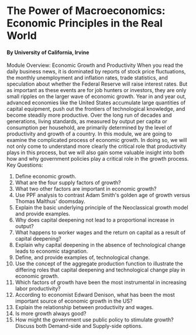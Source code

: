 # The Power of Macroeconomics: Economic Principles in the Real World
#### By University of California, Irvine


Module Overview: Economic Growth and Productivity
When you read the daily business news, it is dominated by reports of stock price fluctuations, the monthly unemployment and inflation rates, trade statistics, and speculation about whether the Federal Reserve will raise interest rates. But as important as these events are for job hunters or investors, they are only small ripples on the larger wave of economic growth. Year in and year out, advanced economies like the United States accumulate large quantities of capital equipment, push out the frontiers of technological knowledge, and become steadily more productive. Over the long run of decades and generations, living standards, as measured by output per capita or consumption per household, are primarily determined by the level of productivity and growth of a country.
In this module, we are going to examine the complicated process of economic growth. In doing so, we will not only come to understand more clearly the critical role that productivity plays in this process, but we will also gain some valuable insight into both how and why government policies play a critical role in the growth process.
Key Questions:
1.	Define economic growth.
2.	What are the four supply factors of growth?
3.	What two other factors are important in economic growth?
4.	Use PPF analysis to contrast Adam Smith's golden age of growth versus Thomas Malthus' doomsday.
5.	Explain the basic underlying principle of the Neoclassical growth model and provide examples.
6.	Why does capital deepening not lead to a proportional increase in output?
7.	What happens to worker wages and the return on capital as a result of capital deepening?
8.	Explain why capital deepening in the absence of technological change leads to economic stagnation.
9.	Define, and provide examples of, technological change.
10.	Use the concept of the aggregate production function to illustrate the differing roles that capital deepening and technological change play in economic growth.
11.	Which factors of growth have been the most instrumental in increasing labor productivity?
12.	According to economist Edward Denison,  what has been the most important source of economic growth in the US?
13.	Explain the relationship between productivity and wages.
14.	Is more growth always good?
15.	How might the government use public policy to stimulate growth? Discuss both Demand-side and Supply-side options.

